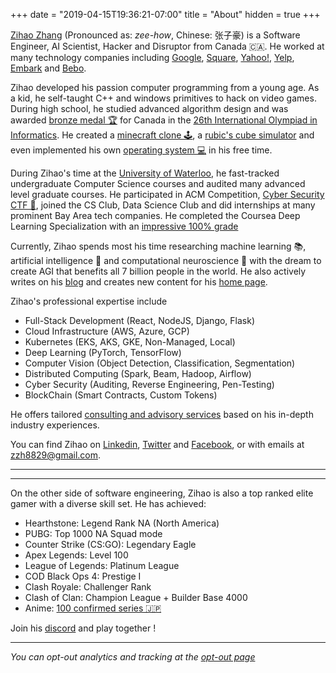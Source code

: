 +++
date = "2019-04-15T19:36:21-07:00"
title = "About"
hidden = true
+++

[Zihao Zhang](/resume.pdf) (Pronounced as: *zee-how*, Chinese: 张子豪) is a Software Engineer, AI Scientist, Hacker and Disruptor from Canada 🇨🇦. He worked at many technology companies including [Google](https://google.com), [Square](https://squareup.com), [Yahoo!](https://yahoo.com), [Yelp](https://yelp.com), [Embark](https://embarktrucks.com/) and [Bebo](https://bebo.com).

Zihao developed his passion computer programming from a young age. As a kid, he self-taught C++ and windows primitives to hack on video games. During high school, he studied advanced algorithm design and was awarded [bronze medal 🏆](http://stats.ioinformatics.org/people/5050) for Canada in the [26th International Olympiad in Informatics](http://stats.ioinformatics.org/olympiads/2014). He created a [minecraft clone 🕹](https://github.com/zzh8829/PythonCraft), a [rubic's cube simulator](https://github.com/zzh8829/Cubez) and even implemented his own [operating system 💻](https://github.com/zzh8829/ZOS) in his free time.

During Zihao's time at the [University of Waterloo](https://uwaterloo.ca), he fast-tracked undergraduate Computer Science courses and audited many advanced level graduate courses. He participated in ACM Competition, [Cyber Security CTF 🚨](https://ctftime.org/user/7234), joined the CS Club, Data Science Club and did internships at many prominent Bay Area tech companies. He completed the Coursea Deep Learning Specialization with an [impressive 100% grade](https://www.coursera.org/account/accomplishments/specialization/LG4Z7MMQNHQ3)

Currently, Zihao spends most his time researching machine learning 📚, artificial intelligence 🤖 and computational neuroscience 🧠 with the dream to create AGI that benefits all 7 billion people in the world. He also actively writes on his [blog](https://zihao.me/#blog) and creates new content for his [home page](https://zihao.me).

Zihao's professional expertise include

- Full-Stack Development (React, NodeJS, Django, Flask)
- Cloud Infrastructure (AWS, Azure, GCP)
- Kubernetes (EKS, AKS, GKE, Non-Managed, Local)
- Deep Learning (PyTorch, TensorFlow)
- Computer Vision (Object Detection, Classification, Segmentation)
- Distributed Computing (Spark, Beam, Hadoop, Airflow)
- Cyber Security (Auditing, Reverse Engineering, Pen-Testing)
- BlockChain (Smart Contracts, Custom Tokens)

He offers tailored [consulting and advisory services](mailto:hello@zihao.me) based on his in-depth industry experiences.

You can find Zihao on [Linkedin](https://linkedin.com/in/zzh8829), [Twitter](https://twitter.com/zzh8829) and [Facebook](https://facebook.com/zihao.pro.zhang), or with emails at [zzh8829@gmail.com](mailto:zzh8829@gmail.com).

***

***

On the other side of software engineering, Zihao is also a top ranked elite gamer with a diverse skill set. He has achieved:

- Hearthstone: Legend Rank NA (North America)
- PUBG: Top 1000 NA Squad mode
- Counter Strike (CS:GO): Legendary Eagle
- Apex Legends: Level 100
- League of Legends: Platinum League
- COD Black Ops 4: Prestige I
- Clash Royale: Challenger Rank
- Clash of Clan: Champion League + Builder Base 4000
- Anime: [100 confirmed series 🇯🇵](https://myanimelist.net/profile/zzh8829)

Join his [discord](https://discord.gg/PAgKQB2) and play together !

***

*You can opt-out analytics and tracking at the [opt-out page](/no-track)*
